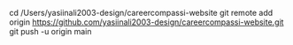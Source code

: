    cd /Users/yasiinali2003-design/careercompassi-website
   git remote add origin https://github.com/yasiinali2003-design/careercompassi-website.git
   git push -u origin main
